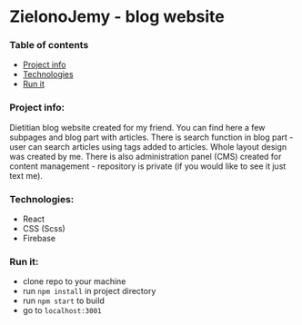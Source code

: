 # ZielonoJemy - blog website
### Table of contents
* [Project info](#project-info)
* [Technologies](#technologies)
* [Run it](#run-it)

### Project info:
Dietitian blog website created for my friend. You can find here a few subpages and blog part with articles. There is search function in blog part - user can search articles using tags added to articles. Whole layout design was created by me.
There is also administration panel (CMS) created for content management - repository is private (if you would like to see it just text me).

### Technologies:
* React
* CSS (Scss)
* Firebase

### Run it:
* clone repo to your machine
* run `npm install` in project directory
* run `npm start` to build
* go to `localhost:3001`
